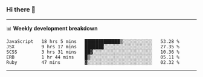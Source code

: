 ### Hi there 👋

-------

📊 **Weekly development breakdown**
<!--START_SECTION:waka-->
```text
JavaScript   18 hrs 5 mins   █████████████▒░░░░░░░░░░░   53.28 % 
JSX          9 hrs 17 mins   ███████░░░░░░░░░░░░░░░░░░   27.35 % 
SCSS         3 hrs 31 mins   ██▓░░░░░░░░░░░░░░░░░░░░░░   10.36 % 
ERB          1 hr 44 mins    █▒░░░░░░░░░░░░░░░░░░░░░░░   05.11 % 
Ruby         47 mins         ▓░░░░░░░░░░░░░░░░░░░░░░░░   02.32 % 
```
<!--END_SECTION:waka-->
-------

<!--
**ashish-r/ashish-r** is a ✨ _special_ ✨ repository because its `README.md` (this file) appears on your GitHub profile.

Here are some ideas to get you started:

- 🔭 I’m currently working on ...
- 🌱 I’m currently learning ...
- 👯 I’m looking to collaborate on ...
- 🤔 I’m looking for help with ...
- 💬 Ask me about ...
- 📫 How to reach me: ...
- 😄 Pronouns: ...
- ⚡ Fun fact: ...
-->
